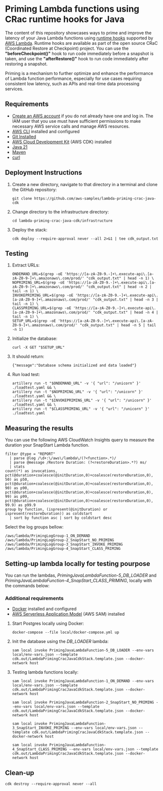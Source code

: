 # Priming Lambda functions using CRac runtime hooks for Java

The content of this repository showcases ways to prime and improve the latency of your Java Lambda functions using [runtime hooks](https://docs.aws.amazon.com/lambda/latest/dg/snapstart-runtime-hooks.html) supported by [AWS Lambda](https://aws.amazon.com/lambda/).
Runtime hooks are available as part of the open source CRaC (Coordinated Restore at Checkpoint) project.
You can use the **"beforeCheckpoint()"** hook to run code immediately before a snapshot is taken, and use the **"afterRestore()"** hook to run code immediately after restoring a snapshot.

Priming is a mechanism to further optimize and enhance the performance of Lambda function performance, especially for use cases requiring consistent low latency, such as APIs and real-time data processing services.

## Requirements

* [Create an AWS account](https://portal.aws.amazon.com/gp/aws/developer/registration/index.html) if you do not already have one and log in. The IAM user that you use must have sufficient permissions to make necessary AWS service calls and manage AWS resources.
* [AWS CLI](https://docs.aws.amazon.com/cli/latest/userguide/install-cliv2.html) installed and configured
* [Git Installed](https://git-scm.com/book/en/v2/Getting-Started-Installing-Git)
* [AWS Cloud Development Kit](https://docs.aws.amazon.com/cdk/v2/guide/getting_started.html) (AWS CDK) installed
* [Java 21](https://aws.amazon.com/corretto/)
* [Maven](https://maven.apache.org/)
* [curl](https://curl.se/)

## Deployment Instructions

1. Create a new directory, navigate to that directory in a terminal and clone the GitHub repository:
    ``` 
    git clone https://github.com/aws-samples/lambda-priming-crac-java-cdk
    ```

2. Change directory to the infrastructure directory:
    ```
   cd lambda-priming-crac-java-cdk/infrastructure
   ```

3. Deploy the stack:
    ```
   cdk deploy --require-approval never --all 2>&1 | tee cdk_output.txt
   ```

## Testing

1. Extract URLs:
   ```
   ONDEMAND_URL=$(grep -oE 'https://[a-zA-Z0-9.-]+\.execute-api\.[a-zA-Z0-9-]+\.amazonaws\.com/prod/' "cdk_output.txt" | head -n 1) \
   NOPRIMING_URL=$(grep -oE 'https://[a-zA-Z0-9.-]+\.execute-api\.[a-zA-Z0-9-]+\.amazonaws\.com/prod/' "cdk_output.txt" | head -n 2 | tail -n 1) \
   INVOKEPRIMING_URL=$(grep -oE 'https://[a-zA-Z0-9.-]+\.execute-api\.[a-zA-Z0-9-]+\.amazonaws\.com/prod/' "cdk_output.txt" | head -n 3 | tail -n 1) \
   CLASSPRIMING_URL=$(grep -oE 'https://[a-zA-Z0-9.-]+\.execute-api\.[a-zA-Z0-9-]+\.amazonaws\.com/prod/' "cdk_output.txt" | head -n 4 | tail -n 1) \
   SETUP_URL=$(grep -oE 'https://[a-zA-Z0-9.-]+\.execute-api\.[a-zA-Z0-9-]+\.amazonaws\.com/prod/' "cdk_output.txt" | head -n 5 | tail -n 1)
   ```

2. Initialize the database:
   ```
   curl -X GET "$SETUP_URL"
   ```
   
3. It should return:
   ```
   {"message":"Database schema initialized and data loaded"}
   ```
4. Run load test:
   ```
   artillery run -t "$ONDEMAND_URL" -v '{ "url": "/unicorn" }' ./loadtest.yaml && \
   artillery run -t "$NOPRIMING_URL" -v '{ "url": "/unicorn" }' ./loadtest.yaml && \
   artillery run -t "$INVOKEPRIMING_URL" -v '{ "url": "/unicorn" }' ./loadtest.yaml && \
   artillery run -t "$CLASSPRIMING_URL" -v '{ "url": "/unicorn" }' ./loadtest.yaml
   ```

## Measuring the results

You can use the following AWS CloudWatch Insights query to measure the duration your SnapStart Lambda function.

```
filter @type = "REPORT"
  | parse @log /\d+:\/aws\/lambda\/(?<function>.*)/
  | parse @message /Restore Duration: (?<restoreDuration>.*?) ms/
  | stats
count(*) as invocations,
pct(@duration+coalesce(@initDuration,0)+coalesce(restoreDuration,0), 50) as p50,
pct(@duration+coalesce(@initDuration,0)+coalesce(restoreDuration,0), 90) as p90,
pct(@duration+coalesce(@initDuration,0)+coalesce(restoreDuration,0), 99) as p99,
pct(@duration+coalesce(@initDuration,0)+coalesce(restoreDuration,0), 99.9) as p99.9
group by function, (ispresent(@initDuration) or ispresent(restoreDuration)) as coldstart
  | sort by function asc | sort by coldstart desc
```

Select the log groups bellow:

```
/aws/lambda/PrimingLogGroup-1_ON_DEMAND
/aws/lambda/PrimingLogGroup-2_SnapStart_NO_PRIMING
/aws/lambda/PrimingLogGroup-3_SnapStart_INVOKE_PRIMING
/aws/lambda/PrimingLogGroup-4_SnapStart_CLASS_PRIMING
```

## Setting-up lambda locally for testing pourpose

You can run the lambdas, _PrimingJavaLambdaFunction-5_DB_LOADER_ and _PrimingJavaLambdaFunction-4_SnapStart_CLASS_PRIMING_, locally with the commands below:

### Additional requirements

* [Docker](https://www.docker.com/) installed and configured
* [AWS Serverless Application Model](https://aws.amazon.com/pt/serverless/sam/) (AWS SAM) installed

1. Start Postgres locally using Docker:
   ```
   docker-compose --file local/docker-compose.yml up
   ```

2. Init the database using the _DB_LOADER_ lambda:
   ```
   sam local invoke PrimingJavaLambdaFunction-5_DB_LOADER --env-vars local/env-vars.json --template cdk.out/LambdaPrimingCracJavaCdkStack.template.json --docker-network host
   ```

3. Testing lambda functions locally:
   ```
   sam local invoke PrimingJavaLambdaFunction-1_ON_DEMAND --env-vars local/env-vars.json --template cdk.out/LambdaPrimingCracJavaCdkStack.template.json --docker-network host

   sam local invoke PrimingJavaLambdaFunction-2_SnapStart_NO_PRIMING --env-vars local/env-vars.json --template cdk.out/LambdaPrimingCracJavaCdkStack.template.json --docker-network host

   sam local invoke PrimingJavaLambdaFunction-3_SnapStart_INVOKE_PRIMING --env-vars local/env-vars.json --template cdk.out/LambdaPrimingCracJavaCdkStack.template.json --docker-network host

   sam local invoke PrimingJavaLambdaFunction-4_SnapStart_CLASS_PRIMING --env-vars local/env-vars.json --template cdk.out/LambdaPrimingCracJavaCdkStack.template.json --docker-network host
   ```


## Clean-up

```
cdk destroy --require-approval never --all
```